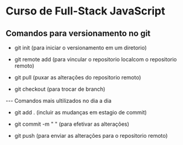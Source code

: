 # Curso de Full-Stack JavaScript

## Comandos para versionamento no git

- git init (para iniciar o versionamento em um diretorio)

- git remote add (para vincular o repositorio localcom o repositorio remoto)

- git pull (puxar as alterações do repositorio remoto)

- git checkout (para trocar de branch)

--- Comandos mais ultilizados no dia a dia  

- git add . (incluir as mudanças em estagio de commit)

- git commit -m " " (para efetivar as alterações)

- git push (para enviar as alterações para o repositorio remoto)
